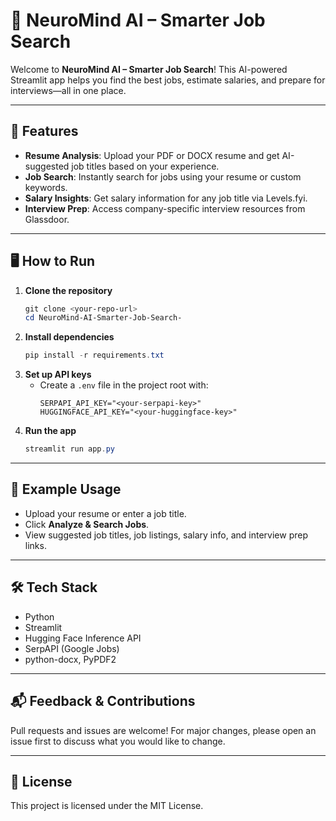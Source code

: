 # 🧠 NeuroMind AI – Smarter Job Search

Welcome to **NeuroMind AI – Smarter Job Search**! This AI-powered Streamlit app helps you find the best jobs, estimate salaries, and prepare for interviews—all in one place.

---

## 🚀 Features

- **Resume Analysis**: Upload your PDF or DOCX resume and get AI-suggested job titles based on your experience.
- **Job Search**: Instantly search for jobs using your resume or custom keywords.
- **Salary Insights**: Get salary information for any job title via Levels.fyi.
- **Interview Prep**: Access company-specific interview resources from Glassdoor.

---

## 🖥️ How to Run

1. **Clone the repository**
   ```powershell
   git clone <your-repo-url>
   cd NeuroMind-AI-Smarter-Job-Search-
   ```
2. **Install dependencies**
   ```powershell
   pip install -r requirements.txt
   ```
3. **Set up API keys**
   - Create a `.env` file in the project root with:
     ```env
     SERPAPI_API_KEY="<your-serpapi-key>"
     HUGGINGFACE_API_KEY="<your-huggingface-key>"
     ```
4. **Run the app**
   ```powershell
   streamlit run app.py
   ```

---

## 📄 Example Usage

- Upload your resume or enter a job title.
- Click **Analyze & Search Jobs**.
- View suggested job titles, job listings, salary info, and interview prep links.

---

## 🛠️ Tech Stack
- Python
- Streamlit
- Hugging Face Inference API
- SerpAPI (Google Jobs)
- python-docx, PyPDF2

---

## 📬 Feedback & Contributions

Pull requests and issues are welcome! For major changes, please open an issue first to discuss what you would like to change.

---

## 📜 License

This project is licensed under the MIT License.
